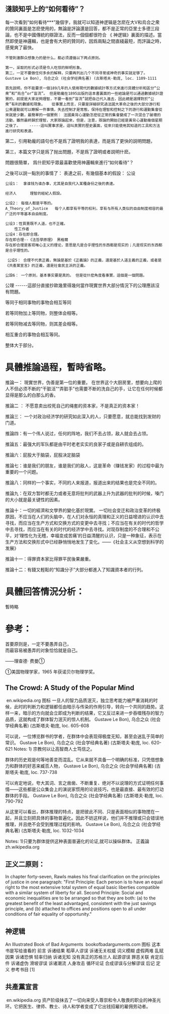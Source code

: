 ##  淺談知乎上的“如何看待”？

每一次看到“如何看待***”幾個字，我就可以知道神逻辑是怎麽在大V和烏合之衆的贊同裏面是怎麽使用的，無論是評論還是回答，都不是正常的亞里士多德三段論，也不是中國傳統的辯證法，反而一個個都很符合 《 神逻辑》裏面的描述。當然即使是神邏輯，也是會有大把的贊同的，因爲兩點之間直綫最短，而評論之時，感覺爽了最快。

    不管刺激群众想象力的是什么，都必须遵循以下两点原则。 
    
    第一，采取的形式必须是令人吃惊的鲜明形象。 
    第二，一定不要做任何多余的解释，只要再列出几个不同寻常或神奇的事实就足够了。
    Gustave Le Bon), 乌合之众 (社会学经典名著) (古斯塔夫·勒庞, loc. 1109-1111
    
    首先説明，你不能要求一個189几年的人使用現代的數據統計等方式來進行具體分析和區分“公衆”和“烏合”or“盲流”。 但是勒龐在1895出版的這本書裏面的一些結論是可以通過數據統計證實的，前提是大家足夠理智，不要一看到“盲流”就把自己代入進去，因此總是選擇對於“公衆”有利的數據和現象。   從事實上而言，只要是詳細研究過法國大革命之後的大部分游行和公衆運動就可以瞭解一件事情，失去控制才是常態，保持在理智和控制之下的游行和運動集會從來就是少數，最簡單的一個實例： 法國黃背心運動怎麽從正常的集會變成了一次混合了破壞的活動，雖然最終歸於理智，大家辯論起來，但是，注意，辯論的開始已經是黃背心運動幾個星期之後了。    -----這叫實事求是，這叫真實的歷史裏面，從來只能使用其知道的工具和方法進行研究和表達。

第二，引用勒龐的語句也不是爲了證明我的表達，而是爲了更快的説明問題，

第三，本篇文字只是爲了抛出問題，不是爲了證明或者説明什麽。 

問題很簡單， 爲什麽知乎眾最喜歡使用神邏輯來進行“如何看待”？


之後可以説一點別的事情了：
      表達之前，有幾個基本的假設：
公设
    
    公设1：  拿谁钱为谁办事，尤其是自我代入某種身份之後的表達。
     
    经济人      理智的經紀人假設。

    公设2： 每個人都是平等的。
    A_Theory_of_Justice   每个人都享有平等的权利，享有与所有人类似的自由制度相容的最广泛的平等基本自由制度。 
    
    公设3：性買賣既不人道，也不正確。
        性工作者 
    公设4：存在即合理。
    存在即合理--《法哲學原理》 黑格爾
    存在即合理是客观唯心主义的理论，意思是凡是合乎理性的东西都是现实的；凡是现实的东西都是合乎理性的。
    
     公设5： 合理不代表正義，無論是基於《正義論》的正義，還是基於人道主義的正義，或者是《共產黨宣言》的正義，還是社會民主派的正義。
    
    公設6： 一个原则，基本事实要是真的。 但是從什麽角度看事實，這個是一個問題。
    
公理 ------這部分直接抄歐幾里得幾何當作現實世界大部分情況下的公理應該沒有問題。

等同于相同事物的事物会相互等同

若等同物加上等同物，则整体会相等。

若等同物减去等同物，则其差会相等。

相互重合的事物会相互等同。

整体大于部分。

# 具體推論過程，暫時省略。

推論一： 現實世界，伪善是第一位的重要。
        在世界这个大厨房里，想要向上爬的人不但必须不断的“干脏活”“弄脏手”也需要不断的洗自己的手，让它在任何时候都显得是那么的白那么的香。

推論二 ： 不愿意卖出绞死自己的绳套的资本家，不是真正的资本家！

推論三： 一个对政治经济学的研究如此深入的人，只要愿意，就总能找到发财的门道。

推論四：有一个伟人说过，任何的阵地，我们不去占领，敌人就会去占领。

推論五：最强大的军队都是由平时老老实实的良家子或是自耕农组成的。

推論六：屁股大于脑袋，屁股决定脑袋

推論七：谁是我们的朋友，谁是我们的敌人，这是革命（赚钱发家）的过程中最为重要的一个问题。

推論八：同样的一个事实，不同的人来报道，报道出来的结果也是完全不同的。

推論九：在双方暂时都无力或者无意将批判的武器上升为武器的批判的时候，嗓门的大小就是最关键性的因素。

推論十：一切的經濟和文學界的變化基於現實。 
 一切社会变迁和政治变革的终极原因，不应当在人们的头脑中，在人们对永恒的真理和正义的日益增进的认识中去寻找，而应当在生产方式和交换方式的变更中去寻找；不应当在有关的时代的哲学中去寻找，而应当在有关的时代的经济学中去寻找。对现存制度的不合理和不公平，对‘理性化为无稽，幸福变成苦痛’的日益清醒的认识，只是一种象征，表示在生产方法和交换形式中已经静悄悄地发生了变化。——《社会主义从空想到科学的发展》

推論十一：得罪資本家比得罪平民後果嚴重。

推論十二：有錢又輕鬆的“知識分子”大部分都進入了知識資本者的行列。 

# 具體回答情況分析：
   暫時略

# 參考：

首要原则是，一定不要愚弄自己，  
而最容易被愚弄的对象恰恰就是自己。

——理查德· 费曼①

①美国物理学家，1965 年获诺贝尔物理学奖。

## The Crowd: A Study of the Popular Mind
​
en.wikipedia.org
图标
一旦人的智力品质泯灭，独立思考能力被严重消耗的时候，此时的判断力和逻辑都任由暗示与传染的作用引导，转向一个共同的趋势。这样一来，暗示的方向就会立即成为判断的结果，它又反过来进一步吞噬残存的智力品质，这就构成了群体智力泯灭的惊人机制。
Gustave Le Bon), 乌合之众 (社会学经典名著) (古斯塔夫·勒庞, loc. 605-608

可以说，一位博览群书的学者，在群体中会表现得极度无知，甚至会迷乱于简单的常识。
Gustave Le Bon), 乌合之众 (社会学经典名著) (古斯塔夫·勒庞, loc. 620-621
Notes: 1) 宗教何以让高智商人士笃信之。

群体的历史观是何等地善变而混乱。它从来就不具备一个明确的标准，只凭借想象力和群体的好恶来臧否人物，
Gustave Le Bon), 乌合之众 (社会学经典名著) (古斯塔夫·勒庞, loc. 737-738

可以肯定地说，夸大其词、言之凿凿、不断重复、绝对不以说理的方式证明任何事情——这些都是公众集会上的演说家惯用的论说技巧，也是最直接、最有效的打动群体的手段。
Gustave Le Bon), 乌合之众 (社会学经典名著) (古斯塔夫·勒庞, loc. 790-792

从这里可以看出，群体推理的特点，是把彼此不同、只是表面相似的事物搅在一起，并且立刻把具体的事物普遍化。因此不妨这样说，他们并不推理或只会错误地推理，并且绝不会受到推理过程的影响。
Gustave Le Bon), 乌合之众 (社会学经典名著) (古斯塔夫·勒庞, loc. 1032-1034

Notes: 1)只要为群体提供这种表面普遍化的论证,就可以操纵群体。
正義論
​
zh.wikipedia.org

## 正义二原则：

In chapter forty-seven, Rawls makes his final clarification on the principles of justice in one paragraph:
"First Principle: Each person is to have an equal right to the most extensive total system of equal basic liberties compatible with a similar system of liberty for all. Second Principle: Social and economic inequalities are to be arranged so that they are both: (a) to the greatest benefit of the least advantaged, consistent with the just savings principle, and (b) attached to offices and positions open to all under conditions of fair equality of opportunity."


## 神逻辑
An Illustrated Book of Bad Arguments
​
bookofbadarguments.com
图标
这本书是写给谁看的
前言
诉诸结果
稻草人谬误
诉诸无关权威
词义模糊
虚假两难
乱赋因果
诉诸恐惧
轻率归纳
诉诸无知
没有真正的苏格兰人
起源谬误
罪恶关联
肯定后件
诉诸虚伪
滑坡谬误
诉诸潮流
人身攻击
循环论证
合成谬误与分解谬误
后记
定义
参考书目 [1]


## 共產黨宣言
​
en.wikipedia.org
 资产阶级抹去了一切向来受人尊崇和令人敬畏的职业的神圣光环。它把医生、律师、教士、诗人和学者变成了它出钱招雇的雇佣劳动者。    





  
